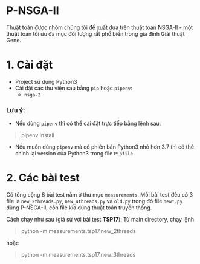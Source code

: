 # P-NSGA-II
Thuật toán được nhóm chúng tôi đề xuất dựa trên thuật toán NSGA-II - một thuật toán tối ưu đa mục đối tượng rất phổ biến trong gia đình Giải thuật Gene.

# 1. Cài đặt
- Project sử dụng Python3
- Cài đặt các thư viện sau bằng `pip` hoặc `pipenv`:
  + `nsga-2`

### Lưu ý:
- Nếu dùng `pipenv` thì có thể cài đặt trực tiếp bằng lệnh sau:
> pipenv install
- Nếu muốn dùng `pipenv` mà có phiên bản Python3 nhỏ hơn 3.7 thì có thể chỉnh lại version của Python3 trong file `Pipfile`

# 2. Các bài test
Có tổng cộng 8 bài test nằm ở thư mục `measurements`. Mỗi bài test đều có 3 file là `new_2threads.py`, `new_4threads.py` và `old.py` trong đó file `new*.py` dùng P-NSGA-II, còn file kia dùng thuật toán truyền thống.

Cách chạy như sau (giả sử với bài test **TSP17**):
Từ main directory, chạy lệnh
> python -m measurements.tsp17.new_2threads

hoặc

> python -m measurements.tsp17.new_3threads

